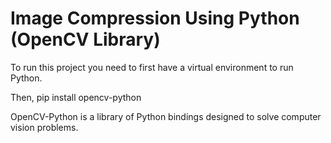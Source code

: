 # Image Compression Using Python (OpenCV Library)

To run this project you need to first have a virtual environment to run Python.

Then, pip install opencv-python

OpenCV-Python is a library of Python bindings designed to solve computer vision problems.
